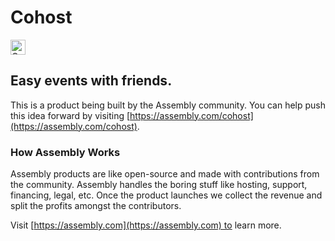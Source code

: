 # Cohost

<a href="https://assembly.com/cohost/bounties"><img src="https://asm-badger.herokuapp.com/cohost/badges/tasks.svg" height="24px" alt="Open Tasks" /></a>

## Easy events with friends.

This is a product being built by the Assembly community. You can help push this idea forward by visiting [https://assembly.com/cohost](https://assembly.com/cohost).

### How Assembly Works

Assembly products are like open-source and made with contributions from the community. Assembly handles the boring stuff like hosting, support, financing, legal, etc. Once the product launches we collect the revenue and split the profits amongst the contributors.

Visit [https://assembly.com](https://assembly.com) to learn more.
